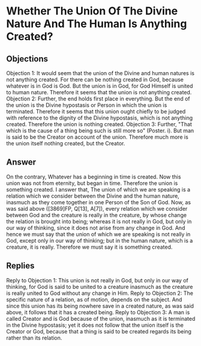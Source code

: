 # Whether The Union Of The Divine Nature And The Human Is Anything Created?
## Objections
Objection 1: It would seem that the union of the Divine and human natures is not anything created. For there can be nothing created in God, because whatever is in God is God. But the union is in God, for God Himself is united to human nature. Therefore it seems that the union is not anything created.
Objection 2: Further, the end holds first place in everything. But the end of the union is the Divine hypostasis or Person in which the union is terminated. Therefore it seems that this union ought chiefly to be judged with reference to the dignity of the Divine hypostasis, which is not anything created. Therefore the union is nothing created.
Objection 3: Further, "That which is the cause of a thing being such is still more so" (Poster. i). But man is said to be the Creator on account of the union. Therefore much more is the union itself nothing created, but the Creator.
## Answer
On the contrary, Whatever has a beginning in time is created. Now this union was not from eternity, but began in time. Therefore the union is something created.
I answer that, The union of which we are speaking is a relation which we consider between the Divine and the human nature, inasmuch as they come together in one Person of the Son of God. Now, as was said above ([3869]FP, Q[13], A[7]), every relation which we consider between God and the creature is really in the creature, by whose change the relation is brought into being; whereas it is not really in God, but only in our way of thinking, since it does not arise from any change in God. And hence we must say that the union of which we are speaking is not really in God, except only in our way of thinking; but in the human nature, which is a creature, it is really. Therefore we must say it is something created.
## Replies
Reply to Objection 1: This union is not really in God, but only in our way of thinking, for God is said to be united to a creature inasmuch as the creature is really united to God without any change in Him.
Reply to Objection 2: The specific nature of a relation, as of motion, depends on the subject. And since this union has its being nowhere save in a created nature, as was said above, it follows that it has a created being.
Reply to Objection 3: A man is called Creator and is God because of the union, inasmuch as it is terminated in the Divine hypostasis; yet it does not follow that the union itself is the Creator or God, because that a thing is said to be created regards its being rather than its relation.